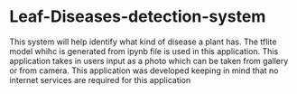 # Leaf-Diseases-detection-system
This system will help identify what kind of disease a plant has.
The tflite model whihc is generated from ipynb file is used in this application.
This application takes in users input as a photo which can be taken from gallery or from camera.
This application was developed keeping in mind that no internet services are required for this application
